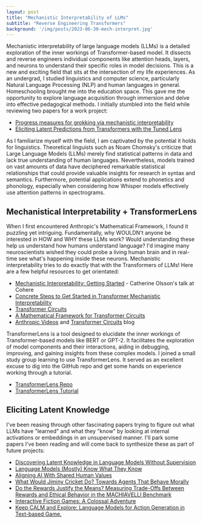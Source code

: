 ```yaml
---
layout: post
title: "Mechanistic Interpretability of LLMs"
subtitle: "Reverse Engineering Transformers"
background: '/img/posts/2023-06-30-mech-interpret.jpg'
---
```


Mechanistic interpretability of large language models (LLMs) is a detailed exploration of the inner workings of Transformer-based model. It dissects and reverse engineers individual components like attention heads, layers, and neurons to understand their specific roles in model decisions. This is a new and exciting field that sits at the intersection of my life experiences. As an undergrad, I studied linguistics and computer science, particularly Natural Language Processing (NLP) and human languages in general. Homeschooling brought me into the education space. This gave me the opportunity to explore language acquisition through immersion and delve into effective pedagogical methods. I initially stumbled into the field while reviewing two papers for a work project:

- [Progress measures for grokking via mechanistic interpretability](https://arxiv.org/abs/2301.05217)
- [Eliciting Latent Predictions from Transformers with the Tuned Lens](https://arxiv.org/abs/2303.08112)

As I familiarize myself with the field, I am captivated by the potential it holds for linguistics. Theoretical linguists such as Noam Chomsky's criticize that Large Language Models (LLMs) merely find statistical patterns in data and lack true understanding of human languages. Nevertheless, models trained on vast amounts of data have deciphered remarkable statistical relationships that could provide valuable insights for research in syntax and semantics. Furthermore, potential applications extend to phonetics and phonology, especially when considering how Whisper models effectively use attention patterns in spectrograms.

## Mechanistical Interpretability + TransformerLens

When I first encountered Anthropic's Mathematical Framework, I found it puzzling yet intriguing. Fundamentally, why WOULDN't anyone be interested in HOW and WHY these LLMs work? Would understanding these help us understand how humans understand language? I'd imagine many neuroscientists wished they could probe a living human brain and in real-time see what's happening inside these neurons. Mechanistic interpretability tries to do exactly that with the Transformers of LLMs! Here are a few helpful resources to get orientated:

- [Mechanistic Interpretability: Getting Started](https://youtu.be/ll0oduwDEwI) - Catherine Olsson's talk at Cohere
- [Concrete Steps to Get Started in Transformer Mechanistic Interpretability](https://www.neelnanda.io/mechanistic-interpretability/getting-started)
- [Transformer Circuits](https://transformer-circuits.pub/)
- [A Mathematical Framework for Transformer Circuits](https://transformer-circuits.pub/2021/framework/index.html)
- [Anthropic Videos](https://www.youtube.com/playlist?list=PLoyGOS2WIonajhAVqKUgEMNmeq3nEeM51) and [Transformer Circuits](https://transformer-circuits.pub/) blog

TransformerLens is a tool designed to elucidate the inner workings of Transformer-based models like BERT or GPT-2. It facilitates the exploration of model components and their interactions, aiding in debugging, improving, and gaining insights from these complex models. I joined a small study group learning to use TransformerLens. It served as an excellent excuse to dig into the GitHub repo and get some hands on experience working through a tutorial.

- [TransformerLens Repo](https://github.com/neelnanda-io/TransformerLens)
- [TransformerLens Tutorial](https://transformerlens-intro.streamlit.app/)

## Eliciting Latent Knowledge

I've been reasing through other fascinating papers trying to figure out what LLMs have "learned" and what they "know" by looking at internal activations or embeddings in an unsupervised manner. I'll park some papers I've been reading and will come back to synthesize these as part of future projects:

- [Discovering Latent Knowledge in Language Models Without Supervision](https://arxiv.org/abs/2212.03827)
- [Language Models (Mostly) Know What They Know](https://arxiv.org/abs/2207.05221)
- [Aligning AI With Shared Human Values](https://arxiv.org/abs/2008.02275)
- [What Would Jiminy Cricket Do? Towards Agents That Behave Morally](https://arxiv.org/abs/2110.13136)
- [Do the Rewards Justify the Means? Measuring Trade-Offs Between Rewards and Ethical Behavior in the MACHIAVELLI Benchmark](https://arxiv.org/abs/2304.03279)
- [Interactive Fiction Games: A Colossal Adventure](https://arxiv.org/abs/1909.05398)
- [Keep CALM and Explore: Language Models for Action Generation in Text-based Game.](https://arxiv.org/abs/2010.02903)